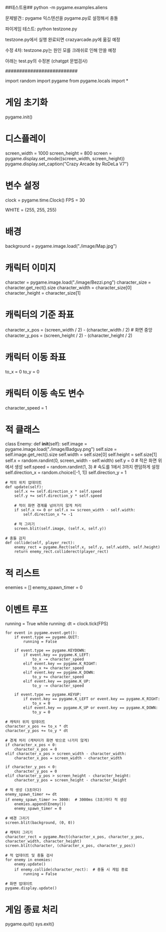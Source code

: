 ##테스트용##
python -m pygame.examples.aliens

문제발견:: pygame 익스텐션을 pygame.py로 설정해서 충돌

파이게임 테스트: python testzone.py

testzone.py에서 실행 완료되면 crazyarcade.py에 옮길 예정

수정 4차:
testzone.py는 원인 모를 크래쉬로 인해 안쓸 예정


아래는 test.py의 수정본 (chatgpt 문법검사)

##########################


import random
import pygame
from pygame.locals import *

# 게임 초기화
pygame.init()

# 디스플레이
screen_width = 1000
screen_height = 800
screen = pygame.display.set_mode((screen_width, screen_height))
pygame.display.set_caption("Crazy Arcade by RoDeLa V7")

# 변수 설정
clock = pygame.time.Clock()
FPS = 30

WHITE = (255, 255, 255)

# 배경
background = pygame.image.load("./image/Map.jpg")

# 캐릭터 이미지
character = pygame.image.load("./image/Bezzi.png")
character_size = character.get_rect().size
character_width = character_size[0]
character_height = character_size[1]

# 캐릭터의 기준 좌표
character_x_pos = (screen_width / 2) - (character_width / 2)  # 화면 중앙
character_y_pos = (screen_height / 2) - (character_height / 2)

# 캐릭터 이동 좌표
to_x = 0
to_y = 0

# 캐릭터 이동 속도 변수
character_speed = 1

# 적 클래스
class Enemy:
    def __init__(self):
        self.image = pygame.image.load("./image/Badguy.png")
        self.size = self.image.get_rect().size
        self.width = self.size[0]
        self.height = self.size[1]
        self.x = random.randint(0, screen_width - self.width)
        self.y = 0  # 적은 화면 위에서 생성
        self.speed = random.randint(1, 3)  # 속도를 1에서 3까지 랜덤하게 설정
        self.direction_x = random.choice([-1, 1])
        self.direction_y = 1
    
    # 적의 위치 업데이트
    def update(self):
        self.x += self.direction_x * self.speed
        self.y += self.direction_y * self.speed
        
        # 적이 화면 경계를 넘어가지 않게 처리
        if self.x <= 0 or self.x >= screen_width - self.width:
            self.direction_x *= -1
        
        # 적 그리기
        screen.blit(self.image, (self.x, self.y))
    
    # 충돌 감지
    def collide(self, player_rect):
        enemy_rect = pygame.Rect(self.x, self.y, self.width, self.height)
        return enemy_rect.colliderect(player_rect)

# 적 리스트
enemies = []
enemy_spawn_timer = 0

# 이벤트 루프
running = True
while running:
    dt = clock.tick(FPS)

    for event in pygame.event.get():
        if event.type == pygame.QUIT:
            running = False

        if event.type == pygame.KEYDOWN:
            if event.key == pygame.K_LEFT:
                to_x -= character_speed
            elif event.key == pygame.K_RIGHT:
                to_x += character_speed
            elif event.key == pygame.K_DOWN:
                to_y += character_speed
            elif event.key == pygame.K_UP:
                to_y -= character_speed

        if event.type == pygame.KEYUP:
            if event.key == pygame.K_LEFT or event.key == pygame.K_RIGHT:
                to_x = 0
            elif event.key == pygame.K_UP or event.key == pygame.K_DOWN:
                to_y = 0

    # 캐릭터 위치 업데이트
    character_x_pos += to_x * dt
    character_y_pos += to_y * dt

    # 경계 처리 (캐릭터가 화면 밖으로 나가지 않게)
    if character_x_pos < 0:
        character_x_pos = 0
    elif character_x_pos > screen_width - character_width:
        character_x_pos = screen_width - character_width

    if character_y_pos < 0:
        character_y_pos = 0
    elif character_y_pos > screen_height - character_height:
        character_y_pos = screen_height - character_height

    # 적 생성 (3초마다)
    enemy_spawn_timer += dt
    if enemy_spawn_timer >= 3000:  # 3000ms (3초)마다 적 생성
        enemies.append(Enemy())
        enemy_spawn_timer = 0

    # 배경 그리기
    screen.blit(background, (0, 0))

    # 캐릭터 그리기
    character_rect = pygame.Rect(character_x_pos, character_y_pos, character_width, character_height)
    screen.blit(character, (character_x_pos, character_y_pos))

    # 적 업데이트 및 충돌 검사
    for enemy in enemies:
        enemy.update()
        if enemy.collide(character_rect):  # 충돌 시 게임 종료
            running = False

    # 화면 업데이트
    pygame.display.update()

# 게임 종료 처리
pygame.quit()
sys.exit()